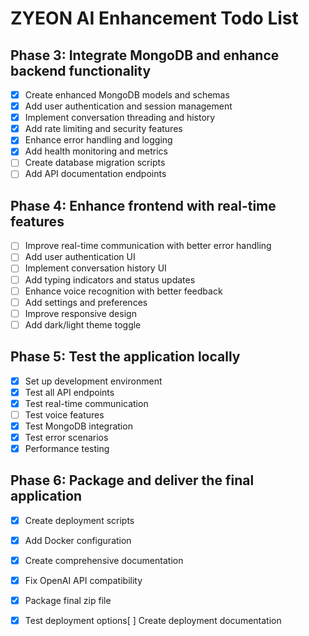 # ZYEON AI Enhancement Todo List

## Phase 3: Integrate MongoDB and enhance backend functionality
- [x] Create enhanced MongoDB models and schemas
- [x] Add user authentication and session management
- [x] Implement conversation threading and history
- [x] Add rate limiting and security features
- [x] Enhance error handling and logging
- [x] Add health monitoring and metrics
- [ ] Create database migration scripts
- [ ] Add API documentation endpoints

## Phase 4: Enhance frontend with real-time features
- [ ] Improve real-time communication with better error handling
- [ ] Add user authentication UI
- [ ] Implement conversation history UI
- [ ] Add typing indicators and status updates
- [ ] Enhance voice recognition with better feedback
- [ ] Add settings and preferences
- [ ] Improve responsive design
- [ ] Add dark/light theme toggle

## Phase 5: Test the application locally
- [x] Set up development environment
- [x] Test all API endpoints
- [x] Test real-time communication
- [ ] Test voice features
- [x] Test MongoDB integration
- [x] Test error scenarios
- [x] Performance testing
## Phase 6: Package and deliver the final application
- [x] Create deployment scripts
- [x] Add Docker configuration
- [x] Create comprehensive documentation
- [x] Fix OpenAI API compatibility
- [x] Package final zip file
- [x] Test deployment options[ ] Create deployment documentation


